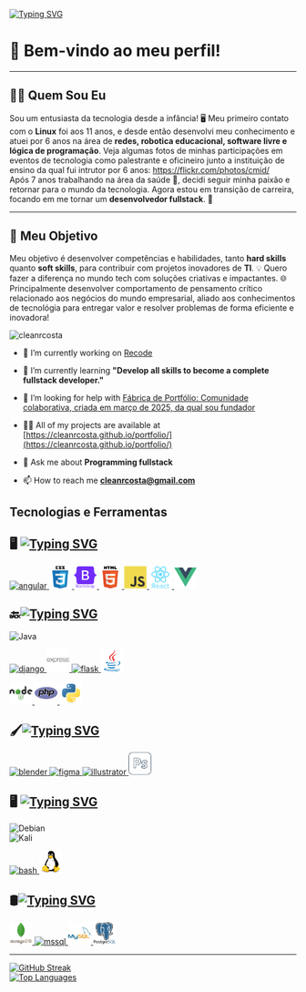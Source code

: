
  
[![Typing SVG](https://readme-typing-svg.herokuapp.com?font=Fira+Code&size=29&pause=1000&color=1F9F22&background=85858500&width=435&lines=I'm+Clean+Rodrigo+Costa)](https://git.io/typing-svg)  
# 🌟 Bem-vindo ao meu perfil!

---

## 🙋‍♂️ Quem Sou Eu
Sou um entusiasta da tecnologia desde a infância! 🖥️ Meu primeiro contato com o **Linux** foi aos 11 anos, e desde então desenvolvi meu conhecimento e atuei por 6 anos na área de **redes, robotica educacional, software livre e lógica de programação**. Veja algumas fotos de minhas participações em eventos de tecnologia como palestrante e oficineiro junto a instituição de ensino da qual fui intrutor por 6 anos: https://flickr.com/photos/cmid/  
Após 7 anos trabalhando na área da saúde 🏥, decidi seguir minha paixão e retornar para o mundo da tecnologia. Agora estou em transição de carreira, focando em me tornar um **desenvolvedor fullstack**. 🚀

---

## 🎯 Meu Objetivo
Meu objetivo é desenvolver competências e habilidades, tanto **hard skills** quanto **soft skills**, para contribuir com projetos inovadores de **TI**. 💡 Quero fazer a diferença no mundo tech com soluções criativas e impactantes. 🌐 Principalmente desenvolver comportamento de pensamento crítico relacionado aos negócios do mundo empresarial, aliado aos conhecimentos de tecnológia para entregar valor e resolver problemas de forma eficiente e inovadora!


<p align="left"> <img src="https://komarev.com/ghpvc/?username=cleanrcosta&label=Profile%20views&color=0e75b6&style=flat" alt="cleanrcosta" /> </p>

- 🔭 I’m currently working on [Recode](https://github.com/cleanrcosta/Projeto_git)

- 🌱 I’m currently learning **"Develop all skills to become a complete fullstack developer."**

- 🤝 I’m looking for help with [Fábrica de Portfólio: Comunidade colaborativa, criada em março de 2025, da qual sou fundador](https://chat.whatsapp.com/FuYUN0JcUb52ZFh6UlD0Jq)

- 👨‍💻 All of my projects are available at [https://cleanrcosta.github.io/portfolio/](https://cleanrcosta.github.io/portfolio/)

- 💬 Ask me about **Programming fullstack**

- 📫 How to reach me **cleanrcosta@gmail.com**

## Tecnologias e Ferramentas

## 🖥️ [![Typing SVG](https://readme-typing-svg.herokuapp.com?font=Fira+Code&pause=1000&background=85858500&width=435&lines=Front+End)](https://git.io/typing-svg)
<p align="left">
  <a href="https://angular.io" target="_blank" rel="noreferrer"> <img src="https://angular.io/assets/images/logos/angular/angular.svg" alt="angular" width="40" height="40"/> </a>
  <a href="https://www.w3schools.com/css/" target="_blank" rel="noreferrer"> <img src="https://raw.githubusercontent.com/devicons/devicon/master/icons/css3/css3-original-wordmark.svg" alt="css3" width="40" height="40"/> </a>
  <a href="https://getbootstrap.com" target="_blank" rel="noreferrer"> <img src="https://raw.githubusercontent.com/devicons/devicon/master/icons/bootstrap/bootstrap-plain-wordmark.svg" alt="bootstrap" width="40" height="40"/> </a>
  <a href="https://www.w3.org/html/" target="_blank" rel="noreferrer"> <img src="https://raw.githubusercontent.com/devicons/devicon/master/icons/html5/html5-original-wordmark.svg" alt="html5" width="40" height="40"/> </a>
  <a href="https://developer.mozilla.org/en-US/docs/Web/JavaScript" target="_blank" rel="noreferrer"> <img src="https://raw.githubusercontent.com/devicons/devicon/master/icons/javascript/javascript-original.svg" alt="javascript" width="40" height="40"/> </a>
  <a href="https://reactjs.org/" target="_blank" rel="noreferrer"> <img src="https://raw.githubusercontent.com/devicons/devicon/master/icons/react/react-original-wordmark.svg" alt="react" width="40" height="40"/> </a>
  <a href="https://vuejs.org/" target="_blank" rel="noreferrer"> <img src="https://raw.githubusercontent.com/devicons/devicon/master/icons/vuejs/vuejs-original.svg" alt="vuejs" width="40" height="40"/> </a>
</p>

## 🔙[![Typing SVG](https://readme-typing-svg.herokuapp.com?font=Fira+Code&pause=1000&background=85858500&width=435&lines=Back+End)](https://git.io/typing-svg)
![Java](https://img.shields.io/badge/java-%23ED8B00.svg?style=for-the-badge&logo=openjdk&logoColor=white)

<p align="left">
  <a href="https://www.djangoproject.com/" target="_blank" rel="noreferrer"> <img src="https://cdn.worldvectorlogo.com/logos/django.svg" alt="django" width="40" height="40"/> </a>
  <a href="https://expressjs.com" target="_blank" rel="noreferrer"> <img src="https://raw.githubusercontent.com/devicons/devicon/master/icons/express/express-original-wordmark.svg" alt="express" width="40" height="40"/> </a>
  <a href="https://flask.palletsprojects.com/" target="_blank" rel="noreferrer"> <img src="https://flask.palletsprojects.com/en/stable/_images/flask-horizontal.png" alt="flask" width="60" height="25"/> </a>
  <a href="https://www.java.com" target="_blank" rel="noreferrer"> <img src="https://raw.githubusercontent.com/devicons/devicon/master/icons/java/java-original.svg" alt="java" width="40" height="40"/> </a>
 
  <a href="https://nodejs.org" target="_blank" rel="noreferrer"> <img src="https://raw.githubusercontent.com/devicons/devicon/master/icons/nodejs/nodejs-original-wordmark.svg" alt="nodejs" width="40" height="40"/> </a>
  <a href="https://www.php.net" target="_blank" rel="noreferrer"> <img src="https://raw.githubusercontent.com/devicons/devicon/master/icons/php/php-original.svg" alt="php" width="40" height="40"/> </a>
  <a href="https://www.python.org" target="_blank" rel="noreferrer"> <img src="https://raw.githubusercontent.com/devicons/devicon/master/icons/python/python-original.svg" alt="python" width="40" height="40"/> </a>
</p>

## 🖌️[![Typing SVG](https://readme-typing-svg.herokuapp.com?font=Fira+Code&pause=1000&background=85858500&width=435&lines=Design)](https://git.io/typing-svg)
<p align="left">
  <a href="https://www.blender.org/" target="_blank" rel="noreferrer"> <img src="https://download.blender.org/branding/community/blender_community_badge_white.svg" alt="blender" width="40" height="40"/> </a>
  <a href="https://www.figma.com/" target="_blank" rel="noreferrer"> <img src="https://www.vectorlogo.zone/logos/figma/figma-icon.svg" alt="figma" width="40" height="40"/> </a>
  <a href="https://www.adobe.com/in/products/illustrator.html" target="_blank" rel="noreferrer"> <img src="https://www.vectorlogo.zone/logos/adobe_illustrator/adobe_illustrator-icon.svg" alt="illustrator" width="40" height="40"/> </a>
  <a href="https://www.photoshop.com/en" target="_blank" rel="noreferrer"> <img src="https://raw.githubusercontent.com/devicons/devicon/master/icons/photoshop/photoshop-line.svg" alt="photoshop" width="40" height="40"/> </a>
</p>

## 🖥️ [![Typing SVG](https://readme-typing-svg.herokuapp.com?font=Fira+Code&pause=1000&background=85858500&width=435&lines=Sistemas+Operacionais)](https://git.io/typing-svg)
![Debian](https://img.shields.io/badge/Debian-D70A53?style=for-the-badge&logo=debian&logoColor=white)  
![Kali](https://img.shields.io/badge/Kali-268BEE?style=for-the-badge&logo=kalilinux&logoColor=white)


<p align="left">
  <a href="https://www.gnu.org/software/bash/" target="_blank" rel="noreferrer"> <img src="https://www.vectorlogo.zone/logos/gnu_bash/gnu_bash-icon.svg" alt="bash" width="40" height="40"/> </a>
  <a href="https://www.linux.org/" target="_blank" rel="noreferrer"> <img src="https://raw.githubusercontent.com/devicons/devicon/master/icons/linux/linux-original.svg" alt="linux" width="40" height="40"/> </a>
</p>


## 🛢️[![Typing SVG](https://readme-typing-svg.herokuapp.com?font=Fira+Code&pause=1000&background=85858500&width=435&lines=Banco+de+Dados)](https://git.io/typing-svg)
<p align="left">
  <a href="https://www.mongodb.com/" target="_blank" rel="noreferrer"> <img src="https://raw.githubusercontent.com/devicons/devicon/master/icons/mongodb/mongodb-original-wordmark.svg" alt="mongodb" width="40" height="40"/> </a>
  <a href="https://www.microsoft.com/en-us/sql-server" target="_blank" rel="noreferrer"> <img src="https://www.svgrepo.com/show/303229/microsoft-sql-server-logo.svg" alt="mssql" width="40" height="40"/> </a>
  <a href="https://www.mysql.com/" target="_blank" rel="noreferrer"> <img src="https://raw.githubusercontent.com/devicons/devicon/master/icons/mysql/mysql-original-wordmark.svg" alt="mysql" width="40" height="40"/> </a>
  <a href="https://www.postgresql.org" target="_blank" rel="noreferrer"> <img src="https://raw.githubusercontent.com/devicons/devicon/master/icons/postgresql/postgresql-original-wordmark.svg" alt="postgresql" width="40" height="40"/> </a>
</p>

---

[![GitHub Streak](https://streak-stats.demolab.com/?user=cleanrcosta&theme=bear&background=000&border=30A3DC&dates=FFF)](https://git.io/streak-stats)  
[![Top Languages](https://github-readme-stats.vercel.app/api/top-langs/?username=cleanrcosta&layout=compact&hide=assembly,jupyter%20notebook&langs_count=10)](https://github.com/cleanrcosta)


